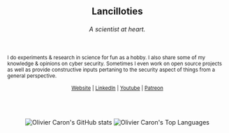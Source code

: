 <h2 align="center">Lancilloties</h2>
<h6 align="center">A scientist at heart.</h6>
<br/>

<sub align="center">
  I do experiments & research in science for fun as a hobby. I also share some of my knowledge & opinions on cyber security. Sometimes I even work on open source projects as well as provide constructive inputs pertaning to the security aspect of things from a general perspective.
</sub>
<br />

<p align="center"><sub>
  <a href="https://lancilloties.com/">Website</a> |
  <a href="https://www.linkedin.com/in/lancilloties/">LinkedIn</a> |
  <a href="https://www.youtube.com/channel/UC8rOQvvJJt9rLzJ7BUt45Kw">Youtube</a> |
  <a href="https://www.patreon.com/lancilloties">Patreon</a>
</sub></p>

<br />
<br />

<p align="center">
  <img align="center" src="https://github-readme-stats.vercel.app/api?username=lancilloties&show_icons=true" alt="Olivier Caron's GitHub stats" />
  <img align="center" src="https://github-readme-stats.vercel.app/api/top-langs/?username=lancilloties&layout=compact" alt="Olivier Caron's Top Languages" />
</p>
